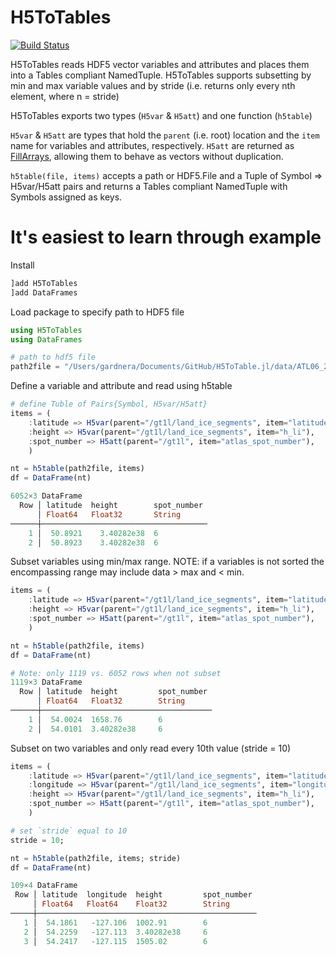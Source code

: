 # H5ToTables
[![Build Status](https://github.com/alex-s-gardner/H5ToTable.jl/actions/workflows/CI.yml/badge.svg?branch=main)](https://github.com/alex-s-gardner/H5ToTable.jl/actions/workflows/CI.yml?query=branch%3Amain)

H5ToTables reads HDF5 vector variables and attributes and places them into a Tables 
compliant NamedTuple. H5ToTables supports subsetting by min and max variable values 
and by stride (i.e. returns only every nth element, where n = stride)

H5ToTables exports two types (`H5var` & `H5att`) and one function (`h5table`)

`H5var` & `H5att` are types that hold the `parent` (i.e. root) location and the `item` name 
for variables and attributes, respectively. `H5att` are returned as [FillArrays](https://github.com/JuliaArrays/FillArrays.jl), allowing 
them to behave as vectors without duplication.

`h5table(file, items)` accepts a path or HDF5.File and a Tuple of Symbol => H5var/H5att 
pairs and returns a Tables compliant NamedTuple with Symbols assigned as keys.

# It's easiest to learn through example

Install
```julia
]add H5ToTables
]add DataFrames
```

Load package to specify path to HDF5 file
```julia
using H5ToTables
using DataFrames

# path to hdf5 file
path2file = "/Users/gardnera/Documents/GitHub/H5ToTable.jl/data/ATL06_20200309231615_11340602_005_01.h5"
```

Define a variable and attribute and read using h5table
```julia
# define Tuble of Pairs{Symbol, H5var/H5att}
items = (
    :latitude => H5var(parent="/gt1l/land_ice_segments", item="latitude"),
    :height => H5var(parent="/gt1l/land_ice_segments", item="h_li"),
    :spot_number => H5att(parent="/gt1l", item="atlas_spot_number"),
    )

nt = h5table(path2file, items)
df = DataFrame(nt)

6052×3 DataFrame
  Row │ latitude  height        spot_number 
      │ Float64   Float32       String      
──────┼─────────────────────────────────────
    1 │  50.8921    3.40282e38  6
    2 │  50.8923    3.40282e38  6
```

Subset variables using min/max range. 
NOTE: if a variables is not sorted the encompassing range may include data > max and < min.

```julia
items = (
    :latitude => H5var(parent="/gt1l/land_ice_segments", item="latitude"; min = 54.0, max = 56.0),
    :height => H5var(parent="/gt1l/land_ice_segments", item="h_li"),
    :spot_number => H5att(parent="/gt1l", item="atlas_spot_number"),
    )

nt = h5table(path2file, items)
df = DataFrame(nt)

# Note: only 1119 vs. 6052 rows when not subset
1119×3 DataFrame
  Row │ latitude  height         spot_number 
      │ Float64   Float32        String      
──────┼──────────────────────────────────────
    1 │  54.0024  1658.76        6
    2 │  54.0101  3.40282e38     6
```

Subset on two variables and only read every 10th value (stride = 10)
```julia
items = (
    :latitude => H5var(parent="/gt1l/land_ice_segments", item="latitude"; min = 54.0, max = 56.0),
    :longitude => H5var(parent="/gt1l/land_ice_segments", item="longitude", min = -128., max = -127.1),
    :height => H5var(parent="/gt1l/land_ice_segments", item="h_li"),
    :spot_number => H5att(parent="/gt1l", item="atlas_spot_number"),
    )

# set `stride` equal to 10
stride = 10;

nt = h5table(path2file, items; stride)
df = DataFrame(nt)

109×4 DataFrame
 Row │ latitude  longitude  height         spot_number 
     │ Float64   Float64    Float32        String      
─────┼─────────────────────────────────────────────────
   1 │  54.1861   -127.106  1002.91        6
   2 │  54.2259   -127.113  3.40282e38     6
   3 │  54.2417   -127.115  1505.02        6
```